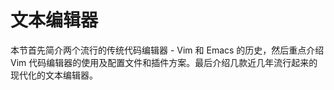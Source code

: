 文本编辑器
=========

本节首先简介两个流行的传统代码编辑器 - Vim 和 Emacs 的历史，然后重点介绍 Vim 代码编辑器的使用及配置文件和插件方案。最后介绍几款近几年流行起来的现代化的文本编辑器。
